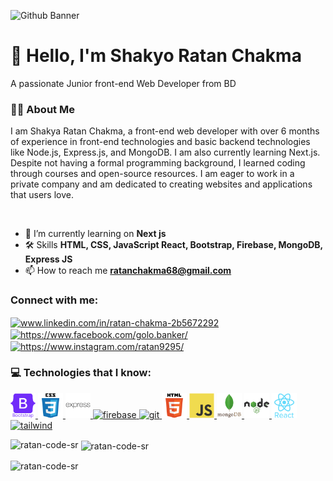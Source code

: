 ![Github Banner](https://i.ibb.co/7CzwC7K/1719304508831.jpg)
<h1 align="left">👋 Hello, I'm Shakyo Ratan Chakma </h1>
<p align="left">A passionate Junior front-end Web Developer from BD</p>

<h3 align="left">👨‍🏫 About Me</h3>
<p>I am Shakya Ratan Chakma, a front-end web developer with over 6 months of experience in front-end technologies and basic backend technologies like Node.js, Express.js, and MongoDB. I am also currently learning Next.js. Despite not having a formal programming background, I learned coding through courses and open-source resources. I am eager to work in a private company and am dedicated to creating websites and applications that users love.</p>

<p align="left"> <a href="https://twitter.com/" target="blank"><img src="https://img.shields.io/twitter/follow/?logo=twitter&style=for-the-badge" alt="" /></a> </p>

- 🔭 I’m currently learning on **Next js**
- 🛠️ Skills **HTML, CSS, JavaScript React, Bootstrap, Firebase, MongoDB, Express JS**
- 📫 How to reach me **ratanchakma68@gmail.com**

<h3 align="left">Connect with me:</h3>
<p align="left">
<a href="https://www.linkedin.com/in/shakyo-ratan-chakma/" target="blank"><img align="center" src="https://raw.githubusercontent.com/rahuldkjain/github-profile-readme-generator/master/src/images/icons/Social/linked-in-alt.svg" alt="www.linkedin.com/in/ratan-chakma-2b5672292" height="30" width="40" /></a>
<a href="https://fb.com/https://www.facebook.com/golo.banker/" target="blank"><img align="center" src="https://raw.githubusercontent.com/rahuldkjain/github-profile-readme-generator/master/src/images/icons/Social/facebook.svg" alt="https://www.facebook.com/golo.banker/" height="30" width="40" /></a>
<a href="https://instagram.com/https://www.instagram.com/ratan9295/" target="blank"><img align="center" src="https://raw.githubusercontent.com/rahuldkjain/github-profile-readme-generator/master/src/images/icons/Social/instagram.svg" alt="https://www.instagram.com/ratan9295/" height="30" width="40" /></a>
</p>

<h3 align="left"> 💻 Technologies that I know:</h3>
<p align="left"> <a href="https://getbootstrap.com" target="_blank" rel="noreferrer"> <img src="https://raw.githubusercontent.com/devicons/devicon/master/icons/bootstrap/bootstrap-plain-wordmark.svg" alt="bootstrap" width="40" height="40"/> </a> <a href="https://www.w3schools.com/css/" target="_blank" rel="noreferrer"> <img src="https://raw.githubusercontent.com/devicons/devicon/master/icons/css3/css3-original-wordmark.svg" alt="css3" width="40" height="40"/> </a> <a href="https://expressjs.com" target="_blank" rel="noreferrer"> <img src="https://raw.githubusercontent.com/devicons/devicon/master/icons/express/express-original-wordmark.svg" alt="express" width="40" height="40"/> </a> <a href="https://firebase.google.com/" target="_blank" rel="noreferrer"> <img src="https://www.vectorlogo.zone/logos/firebase/firebase-icon.svg" alt="firebase" width="40" height="40"/> </a> <a href="https://git-scm.com/" target="_blank" rel="noreferrer"> <img src="https://www.vectorlogo.zone/logos/git-scm/git-scm-icon.svg" alt="git" width="40" height="40"/> </a> <a href="https://www.w3.org/html/" target="_blank" rel="noreferrer"> <img src="https://raw.githubusercontent.com/devicons/devicon/master/icons/html5/html5-original-wordmark.svg" alt="html5" width="40" height="40"/> </a> <a href="https://developer.mozilla.org/en-US/docs/Web/JavaScript" target="_blank" rel="noreferrer"> <img src="https://raw.githubusercontent.com/devicons/devicon/master/icons/javascript/javascript-original.svg" alt="javascript" width="40" height="40"/> </a> <a href="https://www.mongodb.com/" target="_blank" rel="noreferrer"> <img src="https://raw.githubusercontent.com/devicons/devicon/master/icons/mongodb/mongodb-original-wordmark.svg" alt="mongodb" width="40" height="40"/> </a> <a href="https://nodejs.org" target="_blank" rel="noreferrer"> <img src="https://raw.githubusercontent.com/devicons/devicon/master/icons/nodejs/nodejs-original-wordmark.svg" alt="nodejs" width="40" height="40"/> </a> <a href="https://reactjs.org/" target="_blank" rel="noreferrer"> <img src="https://raw.githubusercontent.com/devicons/devicon/master/icons/react/react-original-wordmark.svg" alt="react" width="40" height="40"/> </a> <a href="https://tailwindcss.com/" target="_blank" rel="noreferrer"> <img src="https://www.vectorlogo.zone/logos/tailwindcss/tailwindcss-icon.svg" alt="tailwind" width="40" height="40"/> </a> </p>

<p><img align="left" src="https://github-readme-stats.vercel.app/api/top-langs?username=ratan-code-sr&show_icons=true&locale=en&layout=compact" alt="ratan-code-sr" /></p>

<p>&nbsp;<img align="center" src="https://github-readme-stats.vercel.app/api?username=ratan-code-sr&show_icons=true&locale=en" alt="ratan-code-sr" /></p>

<p><img align="center" src="https://github-readme-streak-stats.herokuapp.com/?user=ratan-code-sr&" alt="ratan-code-sr" /></p>

